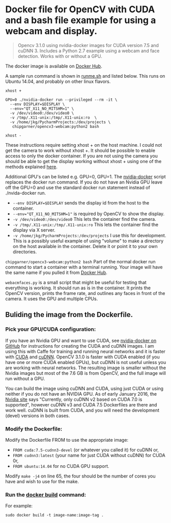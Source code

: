 # Docker file for OpenCV with CUDA and a bash file example for using a webcam and display.

> Opencv 3.1.0 using nvidia-docker images for CUDA version 7.5 and cuDNN 3. Includes a Python 2.7 example using a webcam and face detection. Works with or without a GPU. 

The docker image is available on [Docker Hub](https://hub.docker.com/r/chipgarner/opencv3-webcam/).

A sample run command is shown in [runme.sh](runme.sh) and listed below.  This runs on Ubuntu 14.04, and probably on other linux flavors. 

```
xhost +

GPU=0 ./nvidia-docker run --privileged --rm -it \  
  --env DISPLAY=$DISPLAY \  
  --env="QT_X11_NO_MITSHM=1" \  
  -v /dev/video0:/dev/video0 \  
  -v /tmp/.X11-unix:/tmp/.X11-unix:ro  \  
  -v /home/jkg/PycharmProjects:/dev/projects \  
   chipgarner/opencv3-webcam:python2 bash
   
xhost -
```

These instructions require setting xhost + on the host machine. I could not get the camera to work without xhost +. It should be possible to enable access to only the docker container. If you are not using the camera you should be able to get the display working without xhost + using one of the methods explained [here](http://wiki.ros.org/docker/Tutorials/GUI).

Additional GPU's can be listed e.g. GPU=0, GPU=1. The [nvidia-docker](nvidia-docker) script replaces the docker run command. If you do not have an Nvidia GPU leave off the GPU=0 and use the standard docker run statement instead of ./nvida-docker run.

- `--env DISPLAY=$DISPLAY` sends the display id from the host to the container.
- `--env="QT_X11_NO_MITSHM=1"` is required by OpenCV to show the display.
- `-v /dev/video0:/dev/video0` This lets the container find the camera.
- `-v /tmp/.X11-unix:/tmp/.X11-unix:ro` This lets the container find the display via X server.
- `-v /home/jkg/PycharmProjects:/dev/projects` I use this for development. This is a possibly useful example of using "volume" to make a directory on the host available in the container. Delete it or point it to your own directories.

`chipgarner/opencv3-webcam:python2 bash` Part of the normal docker run command to start a container with a terminal running. Your image will have the same name if you pulled it from [Docker Hub](https://hub.docker.com/r/chipgarner/opencv3-webcam/).

`webacmfaces.py` is a small script that might be useful for testing that everything is working. It should run as is in the container.  It prints the OpenCV version, prints the frame rate, and outlines any faces in front of the camera.  It uses the GPU and multiple CPUs. 

## Buliding the image from the Dockerfile.

### Pick your GPU/CUDA configuration:

If you have an Nvidia GPU and want to use CUDA, see [nvidia-docker on GitHub](https://github.com/NVIDIA/nvidia-docker) for instructions for creating the CUDA and cuDNN images. I am using this with Caffe for training and running neural networks and it is faster with [CUDA](https://developer.nvidia.com/cuda-zone) and [cuDNN](https://developer.nvidia.com/cudnn).  OpenCV 3.1.0 is faster with CUDA enabled (if you have one or more CUDA enabled GPUs), but cuDNN is not useful unless you are working with neural networks. The resulting image is smaller without the Nvidia images but most of the 7.6 GB is from OpenCV, and the full image will run without a GPU.

You can build the image using cuDNN and CUDA, using just CUDA or using neither if you do not have an NVIDIA GPU. As of early January 2016, the [Nvidia site](https://github.com/NVIDIA/nvidia-docker) says "Currently, only cuDNN v2 based on CUDA 7.0 is supported", however cuDNN v3 and CUDA 7.5 Dockerfiles are there and work well. cuDNN is built from CUDA, and you will need the development (devel) versions in both cases.

### Modify the Dockerfile:

Modify the Dockerfile FROM to use the appropriate image:  

- `FROM cuda:7.5-cudnn3-devel` (or whatever you called it) for cuDNN or,  
- `FROM cudnn3:latest` (your name for just CUDA without cuDNN) for CUDA 0r,  
- `FROM ubuntu:14.04` for no CUDA GPU support.
    
Modify `make -j4` on line 65, the four should be the number of cores you have and wish to use for the make. 

### Run the [docker build](https://docs.docker.com/engine/reference/commandline/build/) command:

For example:

```
sudo docker build -t image-name:image-tag .
```